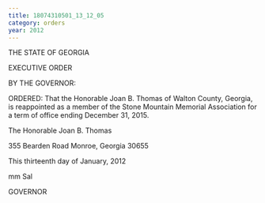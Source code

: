 ```yaml
---
title: 18074310501_13_12_05
category: orders
year: 2012
---
```

 

THE STATE OF GEORGIA

EXECUTIVE ORDER

BY THE GOVERNOR:

ORDERED: That the Honorable Joan B. Thomas of Walton County, Georgia, is
reappointed as a member of the Stone Mountain Memorial
Association for a term of office ending December 31, 2015.

The Honorable Joan B. Thomas

355 Bearden Road
Monroe, Georgia 30655

This thirteenth day of January, 2012

mm Sal

GOVERNOR

